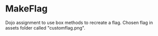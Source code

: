 # MakeFlag

Dojo assignment to use box methods to recreate a flag. Chosen flag in assets folder called "customflag.png".
